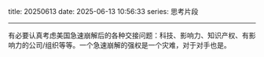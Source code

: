 title: 20250613
date: 2025-06-13 10:56:33
series: 思考片段

---

有必要认真考虑美国急速崩解后的各种交接问题：科技、影响力、知识产权、有影响力的公司/组织等等。一个急速崩解的强权是一个灾难，对于对手也是。